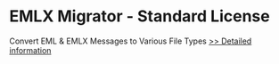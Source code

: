 # EMLX Migrator - Standard License
Convert EML & EMLX Messages to Various File Types
[>> Detailed information](https://secure.shareit.com/shareit/product.html?productid=300784452&affiliateid=200057808)